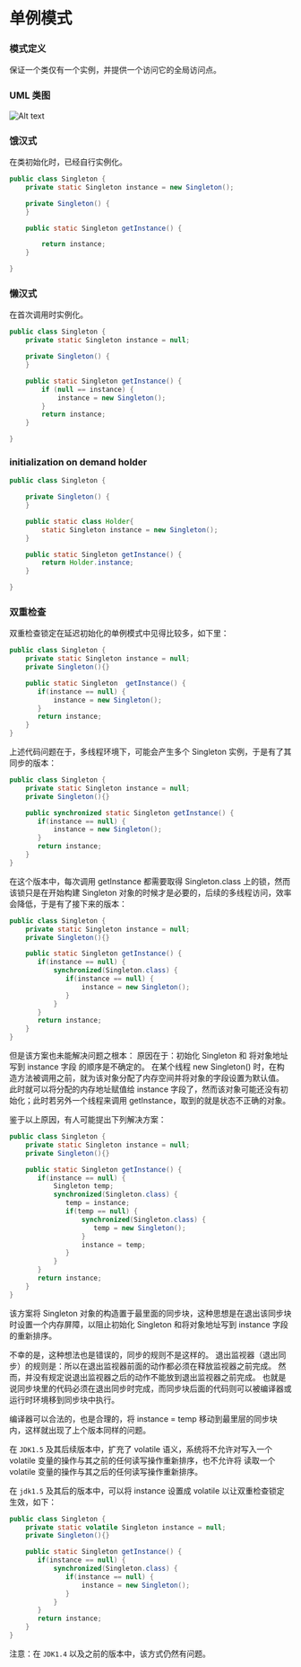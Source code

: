 单例模式
===

### 模式定义

保证一个类仅有一个实例，并提供一个访问它的全局访问点。

### UML 类图

![Alt text](img/17singleton.png)

### 饿汉式

在类初始化时，已经自行实例化。

```java
public class Singleton {
    private static Singleton instance = new Singleton();

    private Singleton() {
    }

    public static Singleton getInstance() {

        return instance;
    }

}
```

### 懒汉式

在首次调用时实例化。

```java
public class Singleton {
    private static Singleton instance = null;

    private Singleton() {
    }

    public static Singleton getInstance() {
        if (null == instance) {
            instance = new Singleton();
        }
        return instance;
    }

}
```

### initialization on demand holder

```java
public class Singleton {

    private Singleton() {
    }

    public static class Holder{
        static Singleton instance = new Singleton();
    }

    public static Singleton getInstance() {
        return Holder.instance;
    }

}
```

### 双重检查

双重检查锁定在延迟初始化的单例模式中见得比较多，如下里：

```java
public class Singleton {
    private static Singleton instance = null;
    private Singleton(){}

    public static Singleton  getInstance() {
       if(instance == null) {
           instance = new Singleton();
       }
       return instance;
    }
}
```

上述代码问题在于，多线程环境下，可能会产生多个 Singleton 实例，于是有了其同步的版本：

```java
public class Singleton {
    private static Singleton instance = null;
    private Singleton(){}

    public synchronized static Singleton getInstance() {
       if(instance == null) {
           instance = new Singleton();
       }
       return instance;
    }
}
```

在这个版本中，每次调用 getInstance 都需要取得 Singleton.class 上的锁，然而该锁只是在开始构建 Singleton 对象的时候才是必要的，后续的多线程访问，效率会降低，于是有了接下来的版本：

```java
public class Singleton {
    private static Singleton instance = null;
    private Singleton(){}

    public static Singleton getInstance() {
       if(instance == null) {
           synchronized(Singleton.class) {
              if(instance == null) {
                  instance = new Singleton();
              }
           }
       }
       return instance;
    }
}
```

但是该方案也未能解决问题之根本：
原因在于：初始化 Singleton  和 将对象地址写到 instance 字段 的顺序是不确定的。
在某个线程 new Singleton() 时，在构造方法被调用之前，就为该对象分配了内存空间并将对象的字段设置为默认值。
此时就可以将分配的内存地址赋值给 instance 字段了，然而该对象可能还没有初始化；此时若另外一个线程来调用 getInstance，取到的就是状态不正确的对象。

鉴于以上原因，有人可能提出下列解决方案：

```java
public class Singleton {
    private static Singleton instance = null;
    private Singleton(){}

    public static Singleton getInstance() {
       if(instance == null) {
           Singleton temp;
           synchronized(Singleton.class) {
              temp = instance;
              if(temp == null) {
                  synchronized(Singleton.class) {
                     temp = new Singleton();
                  }
                  instance = temp;
              }
           }
       }
       return instance;
    }
}
```

该方案将 Singleton 对象的构造置于最里面的同步块，这种思想是在退出该同步块时设置一个内存屏障，以阻止初始化 Singleton 和将对象地址写到 instance 字段的重新排序。

不幸的是，这种想法也是错误的，同步的规则不是这样的。
退出监视器（退出同步）的规则是：所以在退出监视器前面的动作都必须在释放监视器之前完成。
然而，并没有规定说退出监视器之后的动作不能放到退出监视器之前完成。
也就是说同步块里的代码必须在退出同步时完成，而同步块后面的代码则可以被编译器或运行时环境移到同步块中执行。

编译器可以合法的，也是合理的，将 instance = temp 移动到最里层的同步块内，这样就出现了上个版本同样的问题。

在 `JDK1.5` 及其后续版本中，扩充了 volatile 语义，系统将不允许对写入一个 volatile 变量的操作与其之前的任何读写操作重新排序，也不允许将 读取一个 volatile 变量的操作与其之后的任何读写操作重新排序。

在 `jdk1.5` 及其后的版本中，可以将 instance 设置成 volatile 以让双重检查锁定生效，如下：

```java
public class Singleton {
    private static volatile Singleton instance = null;
    private Singleton(){}

    public static Singleton getInstance() {
       if(instance == null) {
           synchronized(Singleton.class) {
              if(instance == null) {
                  instance = new Singleton();
              }
           }
       }
       return instance;
    }
}
```

注意：在 `JDK1.4` 以及之前的版本中，该方式仍然有问题。
